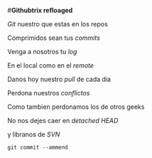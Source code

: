 #<strong>Githubtrix refloaged</strong> 

 *Git* nuestro que estas en los repos

 Comprimidos sean tus *commits*

 Venga a nosotros tu *log*

 En el local como en el *remote*

 Danos hoy nuestro *pull* de cada dia

 Perdona nuestros *conflictos*

 Como tambien perdonamos los de otros geeks

 No nos dejes caer en *detached HEAD*

 y libranos de *SVN*

 `git commit --ammend`

